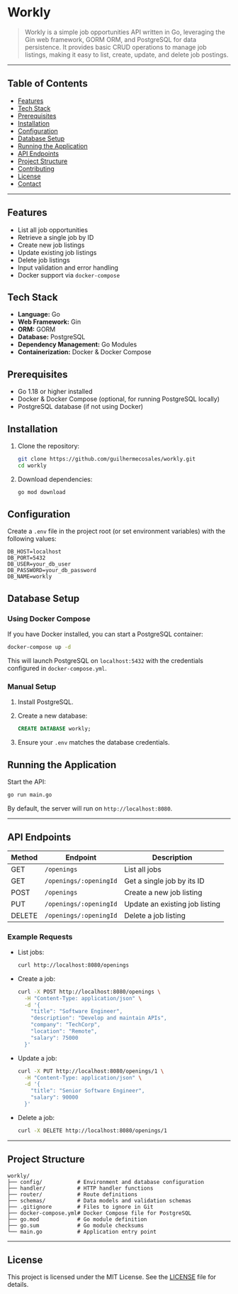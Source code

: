 # Workly

> Workly is a simple job opportunities API written in Go, leveraging the Gin web framework, GORM ORM, and PostgreSQL for
> data persistence. It provides basic CRUD operations to manage job listings, making it easy to list, create, update,
> and
> delete job postings.

---

## Table of Contents

* [Features](#features)
* [Tech Stack](#tech-stack)
* [Prerequisites](#prerequisites)
* [Installation](#installation)
* [Configuration](#configuration)
* [Database Setup](#database-setup)
* [Running the Application](#running-the-application)
* [API Endpoints](#api-endpoints)
* [Project Structure](#project-structure)
* [Contributing](#contributing)
* [License](#license)
* [Contact](#contact)

---

## Features

* List all job opportunities
* Retrieve a single job by ID
* Create new job listings
* Update existing job listings
* Delete job listings
* Input validation and error handling
* Docker support via `docker-compose`

## Tech Stack

* **Language:** Go
* **Web Framework:** Gin
* **ORM:** GORM
* **Database:** PostgreSQL
* **Dependency Management:** Go Modules
* **Containerization:** Docker & Docker Compose

## Prerequisites

* Go 1.18 or higher installed
* Docker & Docker Compose (optional, for running PostgreSQL locally)
* PostgreSQL database (if not using Docker)

## Installation

1. Clone the repository:

   ```bash
   git clone https://github.com/guilhermecosales/workly.git
   cd workly
   ```
2. Download dependencies:

   ```bash
   go mod download
   ```

## Configuration

Create a `.env` file in the project root (or set environment variables) with the following values:

```
DB_HOST=localhost
DB_PORT=5432
DB_USER=your_db_user
DB_PASSWORD=your_db_password
DB_NAME=workly
```

## Database Setup

### Using Docker Compose

If you have Docker installed, you can start a PostgreSQL container:

```bash
docker-compose up -d
```

This will launch PostgreSQL on `localhost:5432` with the credentials configured in `docker-compose.yml`.

### Manual Setup

1. Install PostgreSQL.
2. Create a new database:

   ```sql
   CREATE DATABASE workly;
   ```
3. Ensure your `.env` matches the database credentials.

## Running the Application

Start the API:

```bash
go run main.go
```

By default, the server will run on `http://localhost:8080`.

---

## API Endpoints

| Method | Endpoint               | Description                    |
|--------|------------------------|--------------------------------|
| GET    | `/openings`            | List all jobs                  |
| GET    | `/openings/:openingId` | Get a single job by its ID     |
| POST   | `/openings`            | Create a new job listing       |
| PUT    | `/openings/:openingId` | Update an existing job listing |
| DELETE | `/openings/:openingId` | Delete a job listing           |

### Example Requests

* List jobs:

  ```bash
  curl http://localhost:8080/openings
  ```

* Create a job:

  ```bash
  curl -X POST http://localhost:8080/openings \
    -H "Content-Type: application/json" \
    -d '{
      "title": "Software Engineer",
      "description": "Develop and maintain APIs",
      "company": "TechCorp",
      "location": "Remote",
      "salary": 75000
    }'
  ```

* Update a job:

  ```bash
  curl -X PUT http://localhost:8080/openings/1 \
    -H "Content-Type: application/json" \
    -d '{
      "title": "Senior Software Engineer",
      "salary": 90000
    }'
  ```

* Delete a job:

  ```bash
  curl -X DELETE http://localhost:8080/openings/1
  ```

---

## Project Structure

```
workly/
├── config/           # Environment and database configuration
├── handler/          # HTTP handler functions
├── router/           # Route definitions
├── schemas/          # Data models and validation schemas
├── .gitignore        # Files to ignore in Git
├── docker-compose.yml# Docker Compose file for PostgreSQL
├── go.mod            # Go module definition
├── go.sum            # Go module checksums
└── main.go           # Application entry point
```

---

## License

This project is licensed under the MIT License. See the [LICENSE](LICENSE) file for details.
